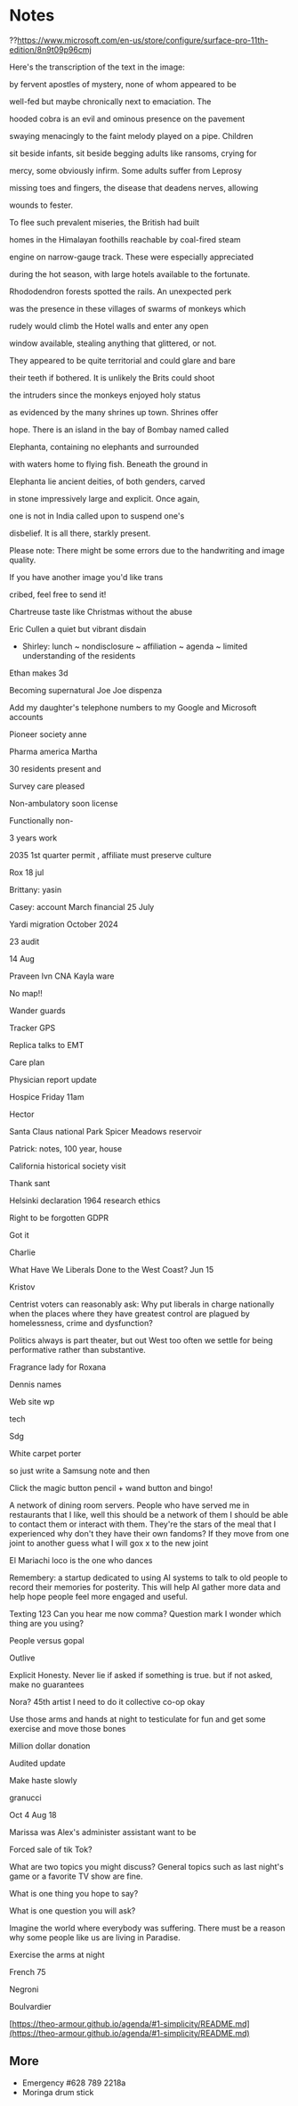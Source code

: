 # Notes

??https://www.microsoft.com/en-us/store/configure/surface-pro-11th-edition/8n9t09p96cmj

  

Here's the transcription of the text in the image:

by fervent apostles of mystery, none of whom appeared to be

well-fed but maybe chronically next to emaciation. The

hooded cobra is an evil and ominous presence on the pavement

swaying menacingly to the faint melody played on a pipe. Children

sit beside infants, sit beside begging adults like ransoms, crying for

mercy, some obviously infirm. Some adults suffer from Leprosy

missing toes and fingers, the disease that deadens nerves, allowing

wounds to fester.

To flee such prevalent miseries, the British had built

homes in the Himalayan foothills reachable by coal-fired steam

engine on narrow-gauge track. These were especially appreciated

during the hot season, with large hotels available to the fortunate.

Rhododendron forests spotted the rails. An unexpected perk

was the presence in these villages of swarms of monkeys which

rudely would climb the Hotel walls and enter any open

window available, stealing anything that glittered, or not.

They appeared to be quite territorial and could glare and bare

their teeth if bothered. It is unlikely the Brits could shoot

the intruders since the monkeys enjoyed holy status

as evidenced by the many shrines up town. Shrines offer

hope. There is an island in the bay of Bombay named called

Elephanta, containing no elephants and surrounded

with waters home to flying fish. Beneath the ground in

Elephanta lie ancient deities, of both genders, carved

in stone impressively large and explicit. Once again,

one is not in India called upon to suspend one's

disbelief. It is all there, starkly present.

Please note: There might be some errors due to the handwriting and image quality.

If you have another image you'd like trans

cribed, feel free to send it!

Chartreuse taste like Christmas without the abuse 

Eric Cullen a quiet but vibrant disdain 

* Shirley: lunch ~ nondisclosure ~ affiliation ~ agenda ~ limited understanding of the residents

Ethan makes 3d

Becoming supernatural Joe Joe dispenza 

Add my daughter's telephone numbers to my Google and Microsoft accounts 

Pioneer society anne

Pharma america Martha 

30 residents present and

Survey care pleased

Non-ambulatory soon license

Functionally non-

3 years work

2035 1st quarter permit , affiliate must preserve culture 

Rox 18 jul

Brittany: yasin

Casey: account March financial 25 July

Yardi migration October 2024

23 audit

14 Aug 

Praveen lvn CNA Kayla ware

No map!!

Wander guards

Tracker GPS

Replica talks to EMT 

Care plan

Physician report update 

Hospice Friday 11am

Hector

Santa Claus national Park Spicer Meadows reservoir 

Patrick: notes, 100 year, house

California historical society visit

Thank sant

Helsinki declaration 1964 research ethics

Right to be forgotten GDPR 

Got it

Charlie 

What Have We Liberals Done to the West Coast? Jun 15

Kristov

Centrist voters can reasonably ask: Why put liberals in charge nationally when the places where they have greatest control are plagued by homelessness, crime and dysfunction?

Politics always is part theater, but out West too often we settle for being performative rather than substantive.

Fragrance lady for Roxana

Dennis names

Web site wp

tech

Sdg

White carpet porter

so just write a Samsung note and then

Click the magic button pencil + wand button and bingo!

A network of dining room servers. People who have served me in restaurants that I like, well this should be a network of them I should be able to contact them or interact with them. They're the stars of the meal that I experienced why don't they have their own fandoms? If they move from one joint to another guess what I will gox x to the new joint 

El Mariachi loco is the one who dances

Remembery: a startup dedicated to using AI systems to talk to old people to record their memories for posterity. This will help AI gather more data and help hope people feel more engaged and useful. 

Texting 123 Can you hear me now comma? Question mark I wonder which thing are you using?

People versus gopal

Outlive 

Explicit Honesty. Never lie if asked if something is true. but if not asked, make no guarantees

Nora? 45th artist I need to do it collective co-op okay

Use those arms and hands at night to testiculate for fun and get some exercise and move those bones

Million dollar donation

Audited update

Make haste slowly 

granucci

Oct 4 Aug 18

Marissa was Alex's administer assistant want to be

Forced sale of tik Tok? 

What are two topics you might discuss? General topics such as last night's game or a favorite TV show are fine.

What is one thing you hope to say?

What is one question you will ask?

Imagine the world where everybody was suffering. There must be a reason why some people like us are living in Paradise. 

Exercise the arms at night

French 75

Negroni

Boulvardier

[https://theo-armour.github.io/agenda/#1-simplicity/README.md](https://theo-armour.github.io/agenda/#1-simplicity/README.md)

## More

* Emergency #628 789 2218a
* Moringa drum stick